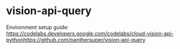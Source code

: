 # vision-api-query

Environment setup guide:
https://codelabs.developers.google.com/codelabs/cloud-vision-api-pythonhttps://github.com/panthersuper/vision-api-query
